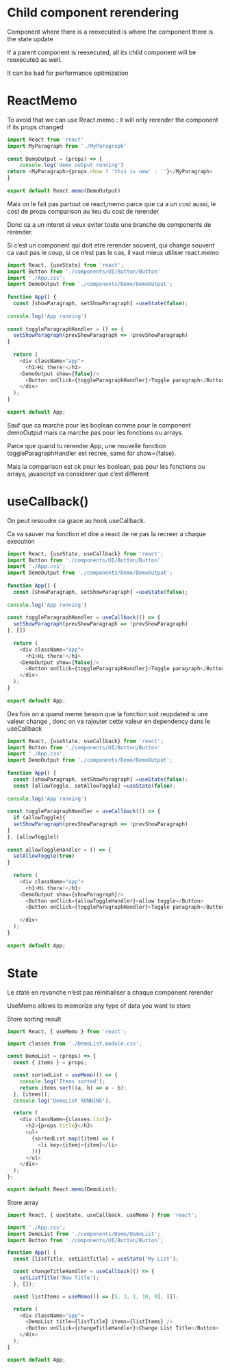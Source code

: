 # Child component rerendering

Component where there is a reexecuted is where the component there is the state update

If a parent component is reexecuted, all its child component will be reexecuted as well.

It can be bad for performance optimization

# ReactMemo

To avoid that we can use React.memo : it will only rerender the component if its props changed


```javascript
import React from 'react'
import MyParagraph from './MyParagraph'
 
const DemoOutput = (props) => {
    console.log('demo output running')
return <MyParagraph>{props.show ? 'this is new' : ''}</MyParagraph>
}
 
export default React.memo(DemoOutput)
```


Mais on le fait pas partout ce react,memo parce que ca a un cost aussi, le cost de props comparison au lieu du cost de rerender

Donc ca a un interet si veux eviter toute une branche de components de rerender. 

Si c’est un component qui doit etre rerender souvent, qui change souvent ca vaut pas le coup, si ce n’est pas le cas, il vaut mieux utiliser react.memo


```javascript
import React, {useState} from 'react';
import Button from './components/UI/Button/Button'
import './App.css';
import DemoOutput from './components/Demo/DemoOutput';
 
function App() {
  const [showParagraph, setShowParagraph] =useState(false);
 
console.log('App running')
 
const toggleParagraphHandler = () => {
  setShowParagraph(prevShowParagraph => !prevShowParagraph)
}
 
  return (
    <div className="app">
      <h1>Hi there!</h1>
    <DemoOutput show={false}/>
      <Button onClick={toggleParagraphHandler}>Toggle paragraph</Button>
    </div>
  );
}
 
export default App;
```

Sauf que ca marche pour les boolean comme pour le component demoOutput mais ca marche pas pour les fonctions ou arrays. 

Parce que quand tu rerender App, une nouvelle fonction toggleParagraphHandler est recree, same for show={false}.

Mais la comparison est ok pour les boolean, pas pour les fonctions ou arrays, javascript va considerer que c’est different


# useCallback()

On peut resoudre ca grace au hook useCallback.

Ca va sauver ma fonction et dire a react de ne pas la recreer a chaque execution


```javascript
import React, {useState, useCallback} from 'react';
import Button from './components/UI/Button/Button'
import './App.css';
import DemoOutput from './components/Demo/DemoOutput';
 
function App() {
  const [showParagraph, setShowParagraph] =useState(false);
 
console.log('App running')
 
const toggleParagraphHandler = useCallback(() => {
  setShowParagraph(prevShowParagraph => !prevShowParagraph)
}, [])
 
  return (
    <div className="app">
      <h1>Hi there!</h1>
    <DemoOutput show={false}/>
      <Button onClick={toggleParagraphHandler}>Toggle paragraph</Button>
    </div>
  );
}
 
export default App;
```

Des fois on a quand meme besoin que la fonction soit reupdated si une valeur change , donc on va rajouter cette valeur en dependency dans le useCallback


```javascript
import React, {useState, useCallback} from 'react';
import Button from './components/UI/Button/Button'
import './App.css';
import DemoOutput from './components/Demo/DemoOutput';
 
function App() {
  const [showParagraph, setShowParagraph] =useState(false);
  const [allowToggle, setAllowToggle] =useState(false);
 
console.log('App running')
 
const toggleParagraphHandler = useCallback(() => {
  if (allowToggle){
  setShowParagraph(prevShowParagraph => !prevShowParagraph)
}
}, [allowToggle])
 
const allowToggleHandler = () => {
  setAllowToggle(true)
}
 
  return (
    <div className="app">
      <h1>Hi there!</h1>
    <DemoOutput show={showParagraph}/>
      <Button onClick={allowToggleHandler}>allow toggle</Button>
      <Button onClick={toggleParagraphHandler}>Toggle paragraph</Button>
   
    </div>
  );
}
 
export default App;
```

# State

Le state en revanche n’est pas réinitialiser a chaque component rerender

UseMemo allows to memorize any type of data you want to store

Store sorting result


```javascript
import React, { useMemo } from 'react';

import classes from './DemoList.module.css';

const DemoList = (props) => {
  const { items } = props;

  const sortedList = useMemo(() => {
    console.log('Items sorted');
    return items.sort((a, b) => a - b);
  }, [items]); 
  console.log('DemoList RUNNING');

  return (
    <div className={classes.list}>
      <h2>{props.title}</h2>
      <ul>
        {sortedList.map((item) => (
          <li key={item}>{item}</li>
        ))}
      </ul>
    </div>
  );
};

export default React.memo(DemoList);
```

Store array


```javascript
import React, { useState, useCallback, useMemo } from 'react';

import './App.css';
import DemoList from './components/Demo/DemoList';
import Button from './components/UI/Button/Button';

function App() {
  const [listTitle, setListTitle] = useState('My List');

  const changeTitleHandler = useCallback(() => {
    setListTitle('New Title');
  }, []);

  const listItems = useMemo(() => [5, 3, 1, 10, 9], []);

  return (
    <div className="app">
      <DemoList title={listTitle} items={listItems} />
      <Button onClick={changeTitleHandler}>Change List Title</Button>
    </div>
  );
}

export default App;
```